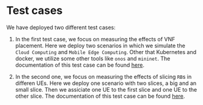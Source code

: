# Test cases

We have deployed two different test cases:

1. In the first test case, we focus on measuring the effects of VNF placement. Here we deploy two scenarios in which we simulate the `Cloud Computing` and `Mobile Edge Computing`. Other that Kubernetes and docker, we utilize some other tools like `onos` and `mininet`. The documentation of this test case can be found [here](./VNF/).

2. In the second one, we focus on measuring the effects of slicing `RB`s in differen UEs. Here we deploy one scenario with two slices, a big and an small slice. Then we assiciate one UE to the first slice and one UE to the other slice. The documentation of this test case can be found [here](./Slicing/).
